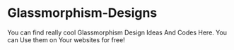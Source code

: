 # Glassmorphism-Designs
You can find really cool Glassmorphism Design Ideas And Codes Here. You can Use them on Your websites for free! 

